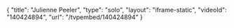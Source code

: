 {
    "title": "Julienne Peeler",
    "type": "solo",
    "layout": "iframe-static",
    "videoId": "140424894",
    "url": "\/tvpembed\/140424894"
}